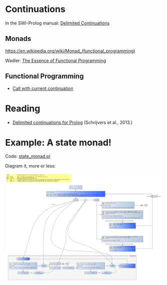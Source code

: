 # Continuations

In the SWI-Prolog manual: [Delimited Continuations](https://eu.swi-prolog.org/pldoc/man?section=delcont)

## Monads

https://en.wikipedia.org/wiki/Monad_(functional_programming)

Wadler: [The Essence of Functional Programming](https://www.st.cs.uni-saarland.de/edu/seminare/2005/advanced-fp/docs/wadler-essence-fp.pdf)

## Functional Programming

- [Call with current continuation](https://en.wikipedia.org/wiki/Call-with-current-continuation)

# Reading
 
- [Delimited continuations for Prolog](https://www.swi-prolog.org/download/publications/iclp2013.pdf) (Schrijvers et al., 2013.)

# Example: A state monad!

Code: [state_monad.pl](state_monad.pl)

Diagram it, more or less:

![State Monda](state_monad.svg)



